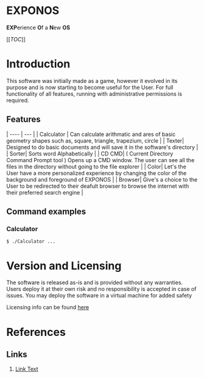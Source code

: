 # EXPONOS

**EXP**erience **O**f a **N**ew **OS**

[[_TOC_]]

# Introduction

This software was initially made as a game, however it evolved in its purpose and is now starting to become useful for the User.
For full functionality of all features, running with administrative permissions is required.

## Features

| ---- | --- |
| Calculator | Can calculate arithmatic and ares of basic geometry shapes such as, square, triangle, trapezium, circle |
| Texter|  Designed to do basic documents and will save it in the software's directory |
| Sorter|  Sorts word Alphabetically |
| CD CMD|  ( Current Directory Command Prompt tool ) Opens up a CMD window. The user can see all the files in the directory without going to the file explorer | 
| Color| Let's the User have a more personalized experience by changing the color of the background and foreground of EXPONOS |
| Browser| Give's a choice to the User to be redirected to their deafult browser to browse the internet with their preferred search engine |

## Command examples

### Calculator

```
$ ./Calculator ...
```

# Version and Licensing

The software is released as-is and is provided without any warranties. Users deploy it at their own risk and no responsibility is accepted in case of issues.
You may deploy the software in a virtual machine for added safety

Licensing info can be found [here](./LICENSE)

# References

## Links

1. [Link Text](URL)
